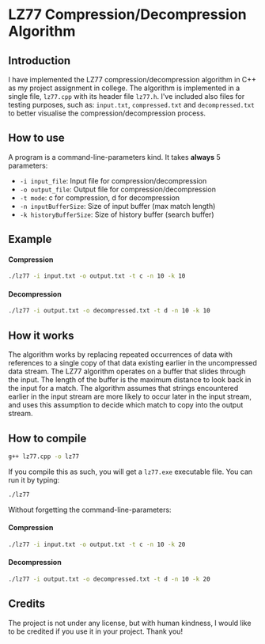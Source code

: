 # LZ77 Compression/Decompression Algorithm

## Introduction

I have implemented the LZ77 compression/decompression algorithm in C++ as my project assignment in college. The algorithm is implemented in a single file, `lz77.cpp` with its header file `lz77.h`. I've included also files for testing purposes, such as: `input.txt`, `compressed.txt` and `decompressed.txt` to better visualise the compression/decompression process.

## How to use

A program is a command-line-parameters kind. It takes **always** 5 parameters:

- `-i input_file`: Input file for compression/decompression
- `-o output_file`: Output file for compression/decompression
- `-t mode`: c for compression, d for decompression
- `-n inputBufferSize`: Size of input buffer (max match length)
- `-k historyBufferSize`: Size of history buffer (search buffer)

## Example

#### Compression

```bash
./lz77 -i input.txt -o output.txt -t c -n 10 -k 10
```

#### Decompression

```bash
./lz77 -i output.txt -o decompressed.txt -t d -n 10 -k 10
```

## How it works

The algorithm works by replacing repeated occurrences of data with references to a single copy of that data existing earlier in the uncompressed data stream. The LZ77 algorithm operates on a buffer that slides through the input. The length of the buffer is the maximum distance to look back in the input for a match. The algorithm assumes that strings encountered earlier in the input stream are more likely to occur later in the input stream, and uses this assumption to decide which match to copy into the output stream.

## How to compile

```bash
g++ lz77.cpp -o lz77
```

If you compile this as such, you will get a `lz77.exe` executable file. You can run it by typing:

```bash
./lz77
```

Without forgetting the command-line-parameters:

#### Compression

```bash
./lz77 -i input.txt -o output.txt -t c -n 10 -k 20
```

#### Decompression

```bash
./lz77 -i output.txt -o decompressed.txt -t d -n 10 -k 20
```

## Credits

The project is not under any license, but with human kindness, I would like to be credited if you use it in your project. Thank you!
